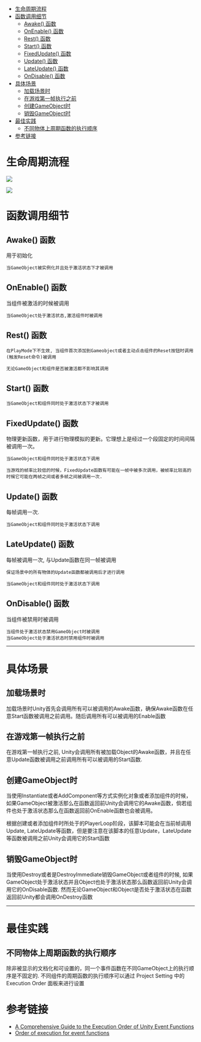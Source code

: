 
<!-- markdown-toc GFM -->

* [生命周期流程](#生命周期流程)
* [函数调用细节](#函数调用细节)
    * [Awake() 函数](#awake-函数)
    * [OnEnable() 函数](#onenable-函数)
    * [Rest() 函数](#rest-函数)
    * [Start() 函数](#start-函数)
    * [FixedUpdate() 函数](#fixedupdate-函数)
    * [Update() 函数](#update-函数)
    * [LateUpdate() 函数](#lateupdate-函数)
    * [OnDisable() 函数](#ondisable-函数)
* [具体场景](#具体场景)
    * [加载场景时](#加载场景时)
    * [在游戏第一帧执行之前](#在游戏第一帧执行之前)
    * [创建GameObject时](#创建gameobject时)
    * [销毁GameObject时](#销毁gameobject时)
* [最佳实践](#最佳实践)
    * [不同物体上周期函数的执行顺序](#不同物体上周期函数的执行顺序)
* [参考链接](#参考链接)

<!-- markdown-toc -->

# 生命周期流程

![](pic/monobehaviour_flowchart.svg)

![](pic/6.png)

# 函数调用细节



## Awake() 函数

用于初始化

```
当GameObject被实例化并且处于激活状态下才被调用
```

## OnEnable() 函数

当组件被激活的时候被调用

```
当GameObject处于激活状态,激活组件时被调用
```

## Rest() 函数

```
在PlayMode下不生效, 当组件首次添加到Gameobject或者主动点击组件的Reset按钮时调用(触发Reset命令)被调用

无论GameObject和组件是否被激活都不影响其调用
```
 
## Start() 函数

``` 
当GameObject和组件同时处于激活状态下才被调用
```

## FixedUpdate() 函数

物理更新函数，用于进行物理模拟的更新。它理想上是经过一个段固定的时间间隔被调用一次。

```
当GameObject和组件同时处于激活状态下调用

当游戏的帧率比较低的时候，FixedUpdate函数有可能在一帧中被多次调用，被帧率比较高的时候它可能在两帧之间或者多帧之间被调用一次.
```

## Update() 函数

每帧调用一次.

```
当GameObject和组件同时处于激活状态下调用
```

## LateUpdate() 函数

每帧被调用一次, 与Update函数在同一帧被调用

```
保证场景中的所有物体的Update函数都被调用后才进行调用

当GameObject和组件同时处于激活状态下调用
```

## OnDisable() 函数

当组件被禁用时被调用
```
当组件处于激活状态禁用GameObject时被调用
当GameObject处于激活状态时禁用组件时被调用
```

--------------

# 具体场景

## 加载场景时

加载场景时Unity首先会调用所有可以被调用的Awake函数，确保Awake函数在任意Start函数被调用之前调用。随后调用所有可以被调用的Enable函数

## 在游戏第一帧执行之前

在游戏第一帧执行之前, Unity会调用所有被加载Object的Awake函数，并且在任意Update函数被调用之前调用所有可以被调用的Start函数.

## 创建GameObject时

当使用Instantiate或者AddComponent等方式实例化对象或者添加组件的时候，如果GameObject被激活那么在函数返回前Unity会调用它的Awake函数，倘若组件也处于激活状态那么在函数返回前OnEnable函数也会被调用。

根据创建或者添加组件时所处于的PlayerLoop阶段，该脚本可能会在当前帧调用Update, LateUpdate等函数，但是要注意在该脚本的任意Update，LateUpdate等函数被调用之前Unity会调用它的Start函数

## 销毁GameObject时

当使用Destroy或者是DestroyImmediate销毁GameObject或者组件的时候, 如果GameObject处于激活状态并且Object也处于激活状态那么函数返回前Unity会调用它的OnDisable函数. 然而无论GameObject和Object是否处于激活状态在函数返回前Unity都会调用OnDestroy函数

---------------

# 最佳实践

## 不同物体上周期函数的执行顺序

除非被显示的文档化和可设置的，同一个事件函数在不同GameObject上的执行顺序是不固定的.
不同组件的周期函数的执行顺序可以通过 Project Setting 中的 Execution Order 面板来进行设置


# 参考链接
- [A Comprehensive Guide to the Execution Order of Unity Event Functions](https://forum.unity.com/threads/a-comprehensive-guide-to-the-execution-order-of-unity-event-functions.1381647/)
- [Order of execution for event functions](https://docs.unity3d.com/Manual/ExecutionOrder.html)

